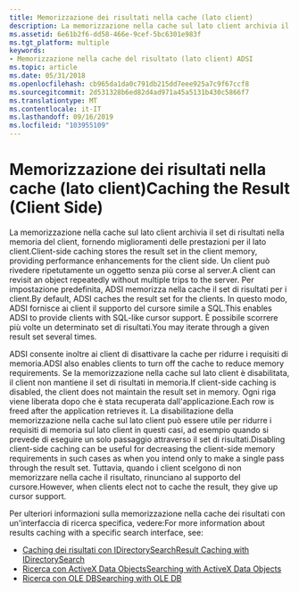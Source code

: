 ```yaml
---
title: Memorizzazione dei risultati nella cache (lato client)
description: La memorizzazione nella cache sul lato client archivia il set di risultati nella memoria del client, fornendo miglioramenti delle prestazioni per il lato client.
ms.assetid: 6e61b2f6-dd58-466e-9cef-5bc6301e983f
ms.tgt_platform: multiple
keywords:
- Memorizzazione nella cache del risultato (lato client) ADSI
ms.topic: article
ms.date: 05/31/2018
ms.openlocfilehash: cb965da1da0c791db215dd7eee925a7c9f67ccf8
ms.sourcegitcommit: 2d531328b6ed82d4ad971a45a5131b430c5866f7
ms.translationtype: MT
ms.contentlocale: it-IT
ms.lasthandoff: 09/16/2019
ms.locfileid: "103955109"
---
```

# <a name="caching-the-result-client-side"></a><span data-ttu-id="463d4-104">Memorizzazione dei risultati nella cache (lato client)</span><span class="sxs-lookup"><span data-stu-id="463d4-104">Caching the Result (Client Side)</span></span>

<span data-ttu-id="463d4-105">La memorizzazione nella cache sul lato client archivia il set di risultati nella memoria del client, fornendo miglioramenti delle prestazioni per il lato client.</span><span class="sxs-lookup"><span data-stu-id="463d4-105">Client-side caching stores the result set in the client memory, providing performance enhancements for the client side.</span></span> <span data-ttu-id="463d4-106">Un client può rivedere ripetutamente un oggetto senza più corse al server.</span><span class="sxs-lookup"><span data-stu-id="463d4-106">A client can revisit an object repeatedly without multiple trips to the server.</span></span> <span data-ttu-id="463d4-107">Per impostazione predefinita, ADSI memorizza nella cache il set di risultati per i client.</span><span class="sxs-lookup"><span data-stu-id="463d4-107">By default, ADSI caches the result set for the clients.</span></span> <span data-ttu-id="463d4-108">In questo modo, ADSI fornisce ai client il supporto del cursore simile a SQL.</span><span class="sxs-lookup"><span data-stu-id="463d4-108">This enables ADSI to provide clients with SQL-like cursor support.</span></span> <span data-ttu-id="463d4-109">È possibile scorrere più volte un determinato set di risultati.</span><span class="sxs-lookup"><span data-stu-id="463d4-109">You may iterate through a given result set several times.</span></span>

<span data-ttu-id="463d4-110">ADSI consente inoltre ai client di disattivare la cache per ridurre i requisiti di memoria.</span><span class="sxs-lookup"><span data-stu-id="463d4-110">ADSI also enables clients to turn off the cache to reduce memory requirements.</span></span> <span data-ttu-id="463d4-111">Se la memorizzazione nella cache sul lato client è disabilitata, il client non mantiene il set di risultati in memoria.</span><span class="sxs-lookup"><span data-stu-id="463d4-111">If client-side caching is disabled, the client does not maintain the result set in memory.</span></span> <span data-ttu-id="463d4-112">Ogni riga viene liberata dopo che è stata recuperata dall'applicazione.</span><span class="sxs-lookup"><span data-stu-id="463d4-112">Each row is freed after the application retrieves it.</span></span> <span data-ttu-id="463d4-113">La disabilitazione della memorizzazione nella cache sul lato client può essere utile per ridurre i requisiti di memoria sul lato client in questi casi, ad esempio quando si prevede di eseguire un solo passaggio attraverso il set di risultati.</span><span class="sxs-lookup"><span data-stu-id="463d4-113">Disabling client-side caching can be useful for decreasing the client-side memory requirements in such cases as when you intend only to make a single pass through the result set.</span></span> <span data-ttu-id="463d4-114">Tuttavia, quando i client scelgono di non memorizzare nella cache il risultato, rinunciano al supporto del cursore.</span><span class="sxs-lookup"><span data-stu-id="463d4-114">However, when clients elect not to cache the result, they give up cursor support.</span></span>

<span data-ttu-id="463d4-115">Per ulteriori informazioni sulla memorizzazione nella cache dei risultati con un'interfaccia di ricerca specifica, vedere:</span><span class="sxs-lookup"><span data-stu-id="463d4-115">For more information about results caching with a specific search interface, see:</span></span>

-   [<span data-ttu-id="463d4-116">Caching dei risultati con IDirectorySearch</span><span class="sxs-lookup"><span data-stu-id="463d4-116">Result Caching with IDirectorySearch</span></span>](result-caching-with-idirectorysearch.md)
-   [<span data-ttu-id="463d4-117">Ricerca con ActiveX Data Objects</span><span class="sxs-lookup"><span data-stu-id="463d4-117">Searching with ActiveX Data Objects</span></span>](searching-with-activex-data-objects-ado.md)
-   [<span data-ttu-id="463d4-118">Ricerca con OLE DB</span><span class="sxs-lookup"><span data-stu-id="463d4-118">Searching with OLE DB</span></span>](searching-with-ole-db.md)

 

 




